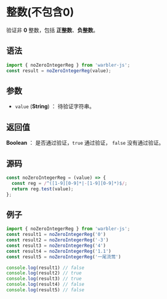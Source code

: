 <!--
 * @Author: 一尾流莺
 * @Description:整数(不包含0)
 * @Date: 2021-09-13 18:18:23
 * @LastEditTime: 2021-10-13 18:46:02
 * @FilePath: \warblerjs-guide\docs\guide\reg\noZeroIntegerReg.md
-->

# 整数(不包含0)

验证非 **0** 整数，包括 **正整数**、**负整数**。

## 语法

```js
import { noZeroIntegerReg } from 'warbler-js';
const result = noZeroIntegerReg(value);
```

## 参数

- `value` (**String**) ： 待验证字符串。

## 返回值

**Boolean** ： 是否通过验证，`true` 通过验证， `false` 没有通过验证。

## 源码

```js
const noZeroIntegerReg = (value) => {
  const reg = /^([1-9][0-9]*|-[1-9][0-9]*)$/;
  return reg.test(value);
};
```

## 例子

```js
import { noZeroIntegerReg } from 'warbler-js';
const result1 = noZeroIntegerReg('0')
const result2 = noZeroIntegerReg('-3')
const result3 = noZeroIntegerReg('4')
const result4 = noZeroIntegerReg('1.1')
const result5 = noZeroIntegerReg('一尾流莺')

console.log(result1) // false
console.log(result2) // true
console.log(result3) // true
console.log(result4) // false
console.log(result5) // false
```
